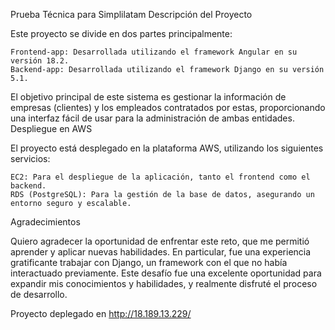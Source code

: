 Prueba Técnica para Simplilatam
Descripción del Proyecto

Este proyecto se divide en dos partes principalmente:

    Frontend-app: Desarrollada utilizando el framework Angular en su versión 18.2.
    Backend-app: Desarrollada utilizando el framework Django en su versión 5.1.

El objetivo principal de este sistema es gestionar la información de empresas (clientes) y los empleados contratados por estas, proporcionando una interfaz fácil de usar para la administración de ambas entidades.
Despliegue en AWS

El proyecto está desplegado en la plataforma AWS, utilizando los siguientes servicios:

    EC2: Para el despliegue de la aplicación, tanto el frontend como el backend.
    RDS (PostgreSQL): Para la gestión de la base de datos, asegurando un entorno seguro y escalable.

Agradecimientos

Quiero agradecer la oportunidad de enfrentar este reto, que me permitió aprender y aplicar nuevas habilidades. En particular, fue una experiencia gratificante trabajar con Django, un framework con el que no había interactuado previamente. Este desafío fue una excelente oportunidad para expandir mis conocimientos y habilidades, y realmente disfruté el proceso de desarrollo.

Proyecto deplegado en http://18.189.13.229/
